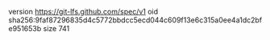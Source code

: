 version https://git-lfs.github.com/spec/v1
oid sha256:9faf87296835d4c5772bbdcc5ecd044c609f13e6c315a0ee4a1dc2bfe951653b
size 741
